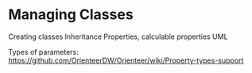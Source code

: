 # Managing Classes

Creating classes
Inheritance
Properties, calculable properties
UML

Types of parameters: https://github.com/OrienteerDW/Orienteer/wiki/Property-types-support 